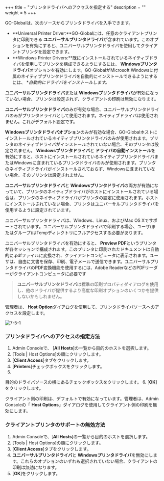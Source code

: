 +++
title = "プリンタドライバへのアクセスを指定する"
description = ""
weight = 5
+++


GO-Globalは、次のソースからプリンタドライバを入手できます。

* **Universal Printer Driver:**GO-Globalには、任意のクライアントプリンタに印刷できる **ユニバーサルプリンタドライバ**が含まれています。このオプションを有効にすると、ユニバーサルプリンタドライバを使用してクライアントプリンタを設定できます。
* **Windows Printer Drivers:**既にインストールされているネイティブドライバを使用してプリンタを構成できるようにするには、 **Windowsプリンタドライバ**オプションを有効にします。GO-GlobalがMicrosoft Windowsに付属のネイティブプリンタドライバを自動的にインストールできるようにするには、 **自動的にドライバをインストールします。*

**ユニバーサルプリンタドライバ**または **Windowsプリンタドライバ**が有効になっていない場合、プリンタは設定されず、クライアントの印刷は無効になります。

**ユニバーサルプリンタドライバ**のみが有効な場合、ユニバーサルプリンタドライバのみがプリンタドライバとして使用されます。ネイティブドライバは使用されません。これがデフォルト設定です。

**Windowsプリンタドライバオプション**のみが有効な場合、GO-Globalホストにインストールされているネイティブプリンタドライバのみが使用されます。プリンタのネイティブドライバがインストールされていない場合、そのプリンタは設定されません。 **Windowsプリンタドライバ**と **ドライバの自動インストール**を有効にすると、ホストにインストールされているネイティブプリンタドライバまたはWindowsに含まれているプリンタドライバのみが使用されます。プリンタのネイティブドライバがインストールされておらず、Windowsに含まれていない場合、そのプリンタは設定されません。

**ユニバーサルプリンタドライバ**と **Windowsプリンタドライバ**の両方が有効になっていて、プリンタのネイティブドライバがホストにインストールされている場合は、プリンタのネイティブドライバがプリンタの設定に使用されます。ホストにインストールされていない場合、プリンタはユニバーサルプリンタドライバを使用するように設定されています。

ユニバーサルプリンタドライバは、Windows、Linux、およびMac OS Xでサポートされています。ユニバーサルプリンタドライバで印刷する場合、ユーザ(またはグループ)はTempディレクトリにフルアクセスする必要があります。

ユニバーサルプリンタドライバを有効にすると、 **Preview PDF**というプリンタが各セッションで構成されます。このプリンタに印刷されたドキュメントは自動的に.pdfファイルに変換され、クライアントコンピュータに表示されます。ユーザは、自由に文書を保存、印刷、電子メールで送信できます。ユニバーサルプリンタドライバのPDF変換機能を使用するには、Adobe ReaderなどのPDFリーダーがクライアントコンピュータに必要です

>**ユニバーサルプリンタドライバ**は標準の印刷プロパティダイアログを使用し、他のドライバが提供するより高度な印刷オプションのいくつかを提供しないかもしれません。

管理者は、 **Host Option**ダイアログを使用して、プリンタドライバソースへのアクセスを設定します。

![7-5-1](/images/7-5-1.png) 

### プリンタドライバへのアクセスの指定方法

1. Admin Consoleで、 [**All Hosts**]の一覧から目的のホストを選択します。
2. [Tools | Host Options]の順にクリックします。
3. [**Client Access**]タブをクリックします。
4. [**Printers**]チェックボックスをクリックします。
5.
 目的のドライバソースの横にあるチェックボックスをクリックします。
6. [**OK**]をクリックします。

クライアント側の印刷は、デフォルトで有効になっています。管理者は、Admin Consoleの「 **Host Options**」ダイアログを使用してクライアント側の印刷を無効にします。

### クライアントプリンタのサポートの無効方法

1. Admin Consoleで、[**All Hosts**]の一覧から目的のホストを選択します。
2. [Tools | Host Options]の順にクリックします。
3. [**Client Access**]タブをクリックします。
4. **ユニバーサルプリンタドライバ**と **Windowsプリンタドライバ**を無効にします。これらのオプションのいずれも選択されていない場合、クライアントの印刷は無効になります。
5. [**OK**]をクリックします。
